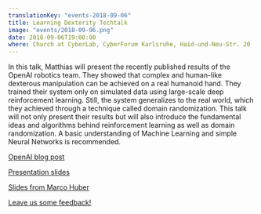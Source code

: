 ```yaml
---
translationKey: "events-2018-09-06"
title: Learning Dexterity Techtalk
image: "events/2018-09-06.png"
date: 2018-09-06T19:00:00
where: Church at CyberLab, CyberForum Karlsruhe, Haid-und-Neu-Str. 20
---
```

In this talk, Matthias will present the recently published results of the OpenAI robotics team. They showed that complex and human-like dexterous manipulation can be achieved on a real humanoid hand. They trained their system only on simulated data using large-scale deep reinforcement learning. Still, the system generalizes to the real world, which they achieved through a technique called domain randomization. This talk will not only present their results but will also introduce the fundamental ideas and algorithms behind reinforcement learning as well as domain randomization. A basic understanding of Machine Learning and simple Neural Networks is recommended.

[OpenAI blog post](https://blog.openai.com/learning-dexterity/)

[Presentation slides](https://hackundsoehne.de/docs/mplappert_openai.pdf)

[Slides from Marco Huber](https://hackundsoehne.de/docs/mhuber.pdf)

[Leave us some feedback!](https://goo.gl/forms/UrWy7r6vVomgQsO23)
